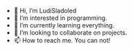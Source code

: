 - 👋 Hi, I’m LudiSladoled
- 👀 I’m interested in programming.
- 🌱 I’m currently learning everything.
- 💞️ I’m looking to collaborate on projects.
- 📫 How to reach me. You can not!

<!---
LudiSladoled/LudiSladoled is a ✨ special ✨ repository because its `README.md` (this file) appears on your GitHub profile.
You can click the Preview link to take a look at your changes.
--->
